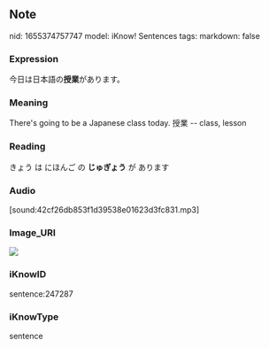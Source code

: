 ## Note
nid: 1655374757747
model: iKnow! Sentences
tags: 
markdown: false

### Expression
今日は日本語の<b>授業</b>があります。

### Meaning
There's going to be a Japanese class today.
授業 -- class, lesson

### Reading
きょう は にほんご の <b>じゅぎょう</b> が あります

### Audio
[sound:42cf26db853f1d39538e01623d3fc831.mp3]

### Image_URI
<img src="468d8392061f033e10e26bd7b9dabb68.jpg">

### iKnowID
sentence:247287

### iKnowType
sentence

